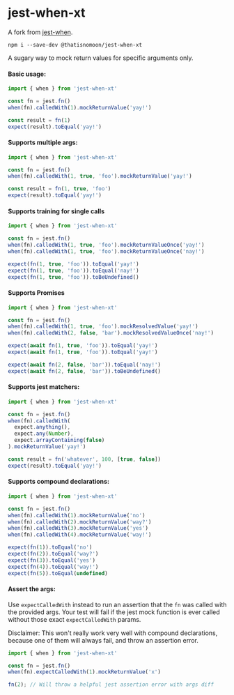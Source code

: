 # jest-when-xt

A fork from [jest-when](https://github.com/timkindberg/jest-when).

```
npm i --save-dev @thatisnomoon/jest-when-xt
```
A sugary way to mock return values for specific arguments only.

#### Basic usage:
```javascript
import { when } from 'jest-when-xt'

const fn = jest.fn()
when(fn).calledWith(1).mockReturnValue('yay!')

const result = fn(1)
expect(result).toEqual('yay!')
```

#### Supports multiple args:
```javascript
import { when } from 'jest-when-xt'

const fn = jest.fn()
when(fn).calledWith(1, true, 'foo').mockReturnValue('yay!')

const result = fn(1, true, 'foo')
expect(result).toEqual('yay!')
```

#### Supports training for single calls
```javascript
import { when } from 'jest-when-xt'

const fn = jest.fn()
when(fn).calledWith(1, true, 'foo').mockReturnValueOnce('yay!')
when(fn).calledWith(1, true, 'foo').mockReturnValueOnce('nay!')

expect(fn(1, true, 'foo')).toEqual('yay!')
expect(fn(1, true, 'foo')).toEqual('nay!')
expect(fn(1, true, 'foo')).toBeUndefined()
```

#### Supports Promises
```javascript
import { when } from 'jest-when-xt'

const fn = jest.fn()
when(fn).calledWith(1, true, 'foo').mockResolvedValue('yay!')
when(fn).calledWith(2, false, 'bar').mockResolvedValueOnce('nay!')

expect(await fn(1, true, 'foo')).toEqual('yay!')
expect(await fn(1, true, 'foo')).toEqual('yay!')

expect(await fn(2, false, 'bar')).toEqual('nay!')
expect(await fn(2, false, 'bar')).toBeUndefined()
```

#### Supports jest matchers:
```javascript
import { when } from 'jest-when-xt'

const fn = jest.fn()
when(fn).calledWith(
  expect.anything(),
  expect.any(Number),
  expect.arrayContaining(false)
).mockReturnValue('yay!')

const result = fn('whatever', 100, [true, false])
expect(result).toEqual('yay!')
```

#### Supports compound declarations:
```javascript
import { when } from 'jest-when-xt'

const fn = jest.fn()
when(fn).calledWith(1).mockReturnValue('no')
when(fn).calledWith(2).mockReturnValue('way?')
when(fn).calledWith(3).mockReturnValue('yes')
when(fn).calledWith(4).mockReturnValue('way!')

expect(fn(1)).toEqual('no')
expect(fn(2)).toEqual('way?')
expect(fn(3)).toEqual('yes')
expect(fn(4)).toEqual('way!')
expect(fn(5)).toEqual(undefined)
```

#### Assert the args:

Use `expectCalledWith` instead to run an assertion that the `fn` was called with the provided args. Your test will fail if the jest mock function is ever called without those exact `expectCalledWith` params.

Disclaimer: This won't really work very well with compound declarations, because one of them will always fail, and throw an assertion error.
```javascript
import { when } from 'jest-when-xt'

const fn = jest.fn()
when(fn).expectCalledWith(1).mockReturnValue('x')

fn(2); // Will throw a helpful jest assertion error with args diff
```

